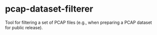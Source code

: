 # pcap-dataset-filterer
Tool for filtering a set of PCAP files (e.g., when preparing a PCAP dataset for public release).
